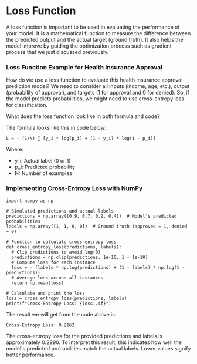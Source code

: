 # Loss Function 

A loss function is important to be used in evaluating the performance of your model. It is a mathematical function to measure the difference between the predicted output and the actual target (ground truth). It also helps the model improve by guiding the optimization process such as gradient process that we just discussed previously. 

### Loss Function Example for Health Insurance Approval 

How do we use a loss function to evaluate this health insurance approval prediction model? We need to consider all inputs (income, age, etc.), output (probability of approval), and targets (1 for approval and 0 for denied). So, if the model predicts probabilities, we might need to use cross-entropy loss for classification. 

What does the loss function look like in both formula and code?

The formula looks like this in code below: 

    L = - (1/N) ∑ [y_i * log(p_i) + (1 - y_i) * log(1 - p_i)]

Where:
- y_i: Actual label (0 or 1)
- p_i: Predicted probability
- N: Number of examples

### Implementing Cross-Entropy Loss with NumPy 

    import numpy as np

    # Simulated predictions and actual labels
    predictions = np.array([0.9, 0.7, 0.2, 0.4])  # Model's predicted probabilities
    labels = np.array([1, 1, 0, 0])  # Ground truth (approved = 1, denied = 0)

    # Function to calculate cross-entropy loss
    def cross_entropy_loss(predictions, labels):
      # Clip predictions to avoid log(0)
      predictions = np.clip(predictions, 1e-10, 1 - 1e-10)
      # Compute loss for each instance
      loss = - (labels * np.log(predictions) + (1 - labels) * np.log(1 - predictions))
      # Average loss across all instances
      return np.mean(loss)

    # Calculate and print the loss
    loss = cross_entropy_loss(predictions, labels)
    print(f"Cross-Entropy Loss: {loss:.4f}")

The result we will get from the code above is:

    Cross-Entropy Loss: 0.2162

The cross-entropy loss for the provided predictions and labels is approximately 0.2990. To interpret this result, this indicates how well the model's predicted probabilities match the actual labels. Lower values signify better performance. 
